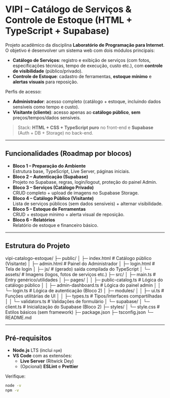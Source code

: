 # VIPI – Catálogo de Serviços & Controle de Estoque (HTML + TypeScript + Supabase)

Projeto acadêmico da disciplina **Laboratório de Programação para Internet**.  
O objetivo é desenvolver um sistema web com dois módulos principais:

- **Catálogo de Serviços**: registro e exibição de serviços (com fotos, especificações técnicas, tempo de execução, custo etc.), com **controle de visibilidade** (público/privado).
- **Controle de Estoque**: cadastro de ferramentas, **estoque mínimo** e **alertas visuais** para reposição.

Perfis de acesso:
- **Administrador**: acesso completo (catálogo + estoque, incluindo dados sensíveis como tempo e custo).
- **Visitante (cliente)**: acesso apenas ao **catálogo público**, **sem** preços/tempos/dados sensíveis.

> Stack: **HTML + CSS + TypeScript puro** no front-end e **Supabase** (Auth + DB + Storage) no back-end.

---

## Funcionalidades (Roadmap por blocos)

- **Bloco 1 – Preparação do Ambiente**  
  Estrutura base, TypeScript, Live Server, páginas iniciais.
- **Bloco 2 – Autenticação (Supabase)**  
  Projeto no Supabase, regras, login/logout, proteção do painel Admin.
- **Bloco 3 – Serviços (Catálogo Privado)**  
  CRUD completo + upload de imagens no Supabase Storage.
- **Bloco 4 – Catálogo Público (Visitante)**  
  Lista de serviços públicos (sem dados sensíveis) + alternar visibilidade.
- **Bloco 5 – Estoque de Ferramentas**  
  CRUD + estoque mínimo + alerta visual de reposição.
- **Bloco 6 – Relatórios**  
  Relatório de estoque e financeiro básico.

---

## Estrutura do Projeto

vipi-catalogo-estoque/
├─ public/
│ ├─ index.html # Catálogo público (Visitante)
│ ├─ admin.html # Painel do Administrador
│ ├─ login.html # Tela de login
│ ├─ js/ # (gerado) saída compilada do TypeScript
│ └─ assets/ # Imagens (logos, fotos de serviços etc.)
├─ src/
│ ├─ main.ts # Entry genérico/utilidades
│ ├─ pages/
│ │ ├─ public-catalog.ts # Lógica do catálogo público
│ │ ├─ admin-dashboard.ts # Lógica do painel admin
│ │ └─ login.ts # Lógica de autenticação (Bloco 2)
│ ├─ modules/
│ │ ├─ ui.ts # Funções utilitárias de UI
│ │ ├─ types.ts # Tipos/Interfaces compartilhadas
│ │ └─ validators.ts # Validações de formulário
│ └─ supabase/
│ └─ client.ts # Inicialização do Supabase (Bloco 2)
├─ styles/
│ └─ style.css # Estilos básicos (sem framework)
├─ package.json
├─ tsconfig.json
└─ README.md

---

## Pré-requisitos

- **Node.js** LTS (inclui `npm`)  
- **VS Code** com as extensões:
  - **Live Server** (Ritwick Dey)
  - (Opcional) **ESLint** e **Prettier**

Verifique:
```bash
node -v
npm -v

